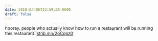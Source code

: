 ```yaml
---
date: 2018-03-06T12:59:55-0600
draft: false
---
```




hooray. people who actually know how to run a restaurant will be running this restaurant. [strib.mn/2oCopz0](http://strib.mn/2oCopz0)



